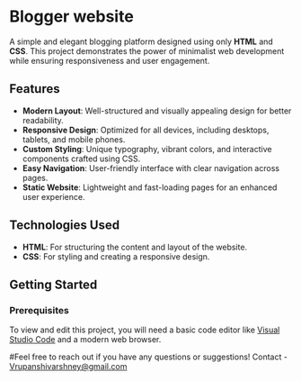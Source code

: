 # Blogger website

A simple and elegant blogging platform designed using only **HTML** and **CSS**. This project demonstrates the power of minimalist web development while ensuring responsiveness and user engagement.  

## Features  
- **Modern Layout**: Well-structured and visually appealing design for better readability.  
- **Responsive Design**: Optimized for all devices, including desktops, tablets, and mobile phones.  
- **Custom Styling**: Unique typography, vibrant colors, and interactive components crafted using CSS.  
- **Easy Navigation**: User-friendly interface with clear navigation across pages.  
- **Static Website**: Lightweight and fast-loading pages for an enhanced user experience.  

## Technologies Used  
- **HTML**: For structuring the content and layout of the website.  
- **CSS**: For styling and creating a responsive design.  

## Getting Started  

### Prerequisites  
To view and edit this project, you will need a basic code editor like [Visual Studio Code](https://code.visualstudio.com/) and a modern web browser. 

#Feel free to reach out if you have any questions or suggestions!
Contact - Vrupanshivarshney@gmail.com


